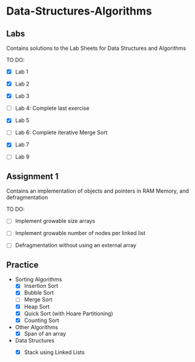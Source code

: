 # Data-Structures-Algorithms

## Labs
Contains solutions to the Lab Sheets for Data Structures and Algorithms

TO DO:
- [x] Lab 1
- [x] Lab 2
- [x] Lab 3
- [ ] Lab 4: Complete last exercise
- [x] Lab 5
- [ ] Lab 6: Complete iterative Merge Sort
- [x] Lab 7
- [ ] Lab 9


## Assignment 1
Contains an implementation of objects and pointers in RAM Memory, and defragmentation

TO DO:
- [ ] Implement growable size arrays
- [ ] Implement growable number of nodes per linked list
- [ ] Defragmentation without using an external array


## Practice 

- Sorting Algorithms
    + [x] Insertion Sort
    + [x] Bubble Sort
    + [ ] Merge Sort
    + [x] Heap Sort
    + [x] Quick Sort (with Hoare Partitioning)
    + [x] Counting Sort

- Other Algorithms
    + [x] Span of an array

- Data Structures 
    + [x] Stack using Linked Lists

